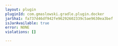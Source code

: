 ```yaml
---
layout: plugin
pluginId: com.gmaslowski.gradle.plugin.docker
jarSha1: fa737d46df942fe96292602339c5ae9630ea3bef
isJarAvailable: true
error: NONE
violations: []

---
```

